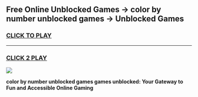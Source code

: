
## Free Online Unblocked Games → color by number unblocked games → Unblocked Games
<h3>
<a href="https://premium.freeplayer.one?title=color_by_number_unblocked_games&ref=21F">CLICK TO PLAY</a></h3>
<hr>

<h3>
<a href="https://premium.freeplayer.one?title=color_by_number_unblocked_games&ref=21F">CLICK 2 PLAY</a>
  
</h3>

<a href="https://premium.freeplayer.one?title=color_by_number_unblocked_games&ref=21F/"><img src="https://clearcache.store/games.png"></a>


**color by number unblocked games games unblocked: Your Gateway to Fun and Accessible Online Gaming**
